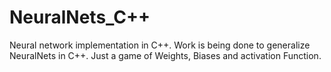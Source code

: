 # NeuralNets_C++

Neural network implementation in C++.
Work is being done to generalize NeuralNets in C++.
Just a game of Weights, Biases and activation Function.

